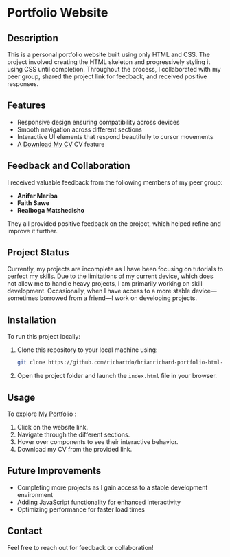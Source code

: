 # Portfolio Website

## Description
This is a personal portfolio website built using only HTML and CSS. The project involved creating the HTML skeleton and progressively styling it using CSS until completion. Throughout the process, I collaborated with my peer group, shared the project link for feedback, and received positive responses.

## Features
- Responsive design ensuring compatibility across devices
- Smooth navigation across different sections
- Interactive UI elements that respond beautifully to cursor movements
- A [Download My CV](https://github.com/richartdo/brianrichard-portfolio-html-css/raw/main/Brian_Richard_CV.pdf)
 CV feature

## Feedback and Collaboration
I received valuable feedback from the following members of my peer group:
- **Anifar Mariba**
- **Faith Sawe**
- **Realboga Matshedisho**

They all provided positive feedback on the project, which helped refine and improve it further.

## Project Status
Currently, my projects are incomplete as I have been focusing on tutorials to perfect my skills. Due to the limitations of my current device, which does not allow me to handle heavy projects, I am primarily working on skill development. Occasionally, when I have access to a more stable device—sometimes borrowed from a friend—I work on developing projects.

## Installation
To run this project locally:
1. Clone this repository to your local machine using:
   ```bash
   git clone https://github.com/richartdo/brianrichard-portfolio-html-css.git
   ```
2. Open the project folder and launch the `index.html` file in your browser.

## Usage
To explore [My Portfolio](https://richartdo.github.io/brianrichard-portfolio-html-css/)
:
1. Click on the website link.
2. Navigate through the different sections.
3. Hover over components to see their interactive behavior.
4. Download my CV from the provided link.

## Future Improvements
- Completing more projects as I gain access to a stable development environment
- Adding JavaScript functionality for enhanced interactivity
- Optimizing performance for faster load times

## Contact
Feel free to reach out for feedback or collaboration!




